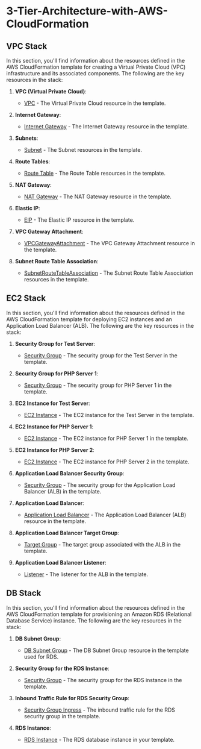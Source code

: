 # 3-Tier-Architecture-with-AWS-CloudFormation

## VPC Stack

In this section, you'll find information about the resources defined in the AWS CloudFormation template for creating a Virtual Private Cloud (VPC) infrastructure and its associated components. The following are the key resources in the stack:

1. **VPC (Virtual Private Cloud)**:
   - [VPC](https://docs.aws.amazon.com/AWSCloudFormation/latest/UserGuide/aws-resource-ec2-vpc.html) - The Virtual Private Cloud resource in the template.

2. **Internet Gateway**:
   - [Internet Gateway](https://docs.aws.amazon.com/AWSCloudFormation/latest/UserGuide/aws-resource-ec2-internetgateway.html) - The Internet Gateway resource in the template.

3. **Subnets**:
   - [Subnet](https://docs.aws.amazon.com/AWSCloudFormation/latest/UserGuide/aws-resource-ec2-subnet.html) - The Subnet resources in the template.

4. **Route Tables**:
   - [Route Table](https://docs.aws.amazon.com/AWSCloudFormation/latest/UserGuide/aws-resource-ec2-routetable.html) - The Route Table resources in the template.

5. **NAT Gateway**:
   - [NAT Gateway](https://docs.aws.amazon.com/AWSCloudFormation/latest/UserGuide/aws-resource-ec2-natgateway.html) - The NAT Gateway resource in the template.

6. **Elastic IP**:
   - [EIP](https://docs.aws.amazon.com/AWSCloudFormation/latest/UserGuide/aws-properties-ec2-eip.html) - The Elastic IP resource in the template.

7. **VPC Gateway Attachment**:
   - [VPCGatewayAttachment](https://docs.aws.amazon.com/AWSCloudFormation/latest/UserGuide/aws-resource-ec2-vpc-gateway-attachment.html) - The VPC Gateway Attachment resource in the template.

8. **Subnet Route Table Association**:
   - [SubnetRouteTableAssociation](https://docs.aws.amazon.com/AWSCloudFormation/latest/UserGuide/aws-resource-ec2-subnetroutetableassociation.html) - The Subnet Route Table Association resources in the template.

## EC2 Stack

In this section, you'll find information about the resources defined in the AWS CloudFormation template for deploying EC2 instances and an Application Load Balancer (ALB). The following are the key resources in the stack:

1. **Security Group for Test Server**:
   - [Security Group](https://docs.aws.amazon.com/AWSCloudFormation/latest/UserGuide/aws-resource-ec2-securitygroup.html) - The security group for the Test Server in the template.
2. **Security Group for PHP Server 1**:
   - [Security Group](https://docs.aws.amazon.com/AWSCloudFormation/latest/UserGuide/aws-resource-ec2-securitygroup.html) - The security group for PHP Server 1 in the template.

3. **EC2 Instance for Test Server**:
   - [EC2 Instance](https://docs.aws.amazon.com/AWSCloudFormation/latest/UserGuide/aws-properties-ec2-instance.html) - The EC2 instance for the Test Server in the template.

4. **EC2 Instance for PHP Server 1**:
   - [EC2 Instance](https://docs.aws.amazon.com/AWSCloudFormation/latest/UserGuide/aws-properties-ec2-instance.html) - The EC2 instance for PHP Server 1 in the template.

5. **EC2 Instance for PHP Server 2**:
   - [EC2 Instance](https://docs.aws.amazon.com/AWSCloudFormation/latest/UserGuide/aws-properties-ec2-instance.html) - The EC2 instance for PHP Server 2 in the template.

6. **Application Load Balancer Security Group**:
   - [Security Group](https://docs.aws.amazon.com/AWSCloudFormation/latest/UserGuide/aws-resource-ec2-securitygroup.html) - The security group for the Application Load Balancer (ALB) in the template.

7. **Application Load Balancer**:
   - [Application Load Balancer](https://docs.aws.amazon.com/AWSCloudFormation/latest/UserGuide/aws-resource-elasticloadbalancingv2-loadbalancer.html) - The Application Load Balancer (ALB) resource in the template.

8. **Application Load Balancer Target Group**:
   - [Target Group](https://docs.aws.amazon.com/AWSCloudFormation/latest/UserGuide/aws-resource-elasticloadbalancingv2-targetgroup.html) - The target group associated with the ALB in the template.

9. **Application Load Balancer Listener**:
   - [Listener](https://docs.aws.amazon.com/AWSCloudFormation/latest/UserGuide/aws-resource-elasticloadbalancingv2-listener.html) - The listener for the ALB in the template.

## DB Stack

In this section, you'll find information about the resources defined in the AWS CloudFormation template for provisioning an Amazon RDS (Relational Database Service) instance. The following are the key resources in the stack:

1. **DB Subnet Group**:
   - [DB Subnet Group](https://docs.aws.amazon.com/AWSCloudFormation/latest/UserGuide/aws-resource-rds-dbsubnetgroup.html) - The DB Subnet Group resource in the template used for RDS.

2. **Security Group for the RDS Instance**:
   - [Security Group](https://docs.aws.amazon.com/AWSCloudFormation/latest/UserGuide/aws-resource-ec2-securitygroup.html) - The security group for the RDS instance in the template.

3. **Inbound Traffic Rule for RDS Security Group**:
   - [Security Group Ingress](https://docs.aws.amazon.com/AWSCloudFormation/latest/UserGuide/aws-resource-ec2-security-group-ingress.html) - The inbound traffic rule for the RDS security group in the template.

4. **RDS Instance**:
   - [RDS Instance](https://docs.aws.amazon.com/AWSCloudFormation/latest/UserGuide/aws-properties-rds-database-instance.html) - The RDS database instance in your template.

